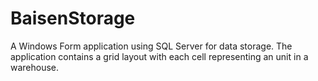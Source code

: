 # BaisenStorage

A Windows Form application using SQL Server for data storage. The application contains a grid layout with each cell representing an unit in a warehouse.
